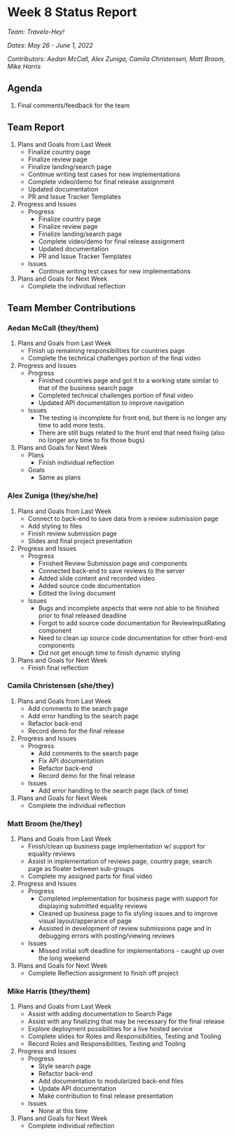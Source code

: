 # Week 8 Status Report
*Team: Travelo-Hey!*

*Dates: May 26 - June 1, 2022*

*Contributors: Aedan McCall, Alex Zuniga, Camila Christensen, Matt Broom, Mike Harris*


## Agenda
1. Final comments/feedback for the team

## Team Report
1. Plans and Goals from Last Week
    - Finalize country page
    - Finalize review page
    - Finalize landing/search page
    - Continue writing test cases for new implementations
    - Complete video/demo for final release assignment
    - Updated documentation
    - PR and Issue Tracker Templates
2. Progress and Issues
    - Progress
       - Finalize country page
       - Finalize review page
       - Finalize landing/search page
       - Complete video/demo for final release assignment
       - Updated documentation
       - PR and Issue Tracker Templates
    - Issues
       - Continue writing test cases for new implementations
3. Plans and Goals for Next Week
    - Complete the individual reflection



## Team Member Contributions
### Aedan McCall (they/them)
1. Plans and Goals from Last Week
   - Finish up remaining responsibilities for countries page
   - Complete the technical challenges portion of the final video
2. Progress and Issues
    - Progress
        - Finished countries page and got it to a working state similar
        to that of the business search page
        - Completed technical challenges portion of final video
        - Updated API documentation to improve navigation
    - Issues
        - The testing is incomplete for front end, but there is no longer
        any time to add more tests.
        - There are still bugs related to the front end that need fixing
        (also no longer any time to fix those bugs)
3. Plans and Goals for Next Week
    - Plans
        - Finish individual reflection
    - Goals
        - Same as plans


### Alex Zuniga (they/she/he)
1. Plans and Goals from Last Week
    - Connect to back-end to save data from a review submission page
    - Add styling to files
    - Finish review submission page
    - Slides and final project presentation
2. Progress and Issues
    - Progress
        - Finished Review Submission page and components
        - Connected back-end to save reviews to the server
        - Added slide content and recorded video
        - Added source code documentation
        - Edited the living document
    - Issues
        - Bugs and incomplete aspects that were not able to be finished prior to final released deadline
        - Forgot to add source code documentation for ReviewInputRating component
        - Need to clean up source code documentation for other front-end components
        - Did not get enough time to finish dynamic styling
3. Plans and Goals for Next Week
    - Finish final reflection


### Camila Christensen (she/they)
1. Plans and Goals from Last Week
    - Add comments to the search page
    - Add error handling to the search page
    - Refactor back-end
    - Record demo for the final release
2. Progress and Issues
    - Progress
       - Add comments to the search page
       - Fix API documentation
       - Refactor back-end
       - Record demo for the final release
    - Issues
       - Add error handling to the search page (lack of time)
3. Plans and Goals for Next Week
    - Complete the individual reflection

### Matt Broom (he/they)
1. Plans and Goals from Last Week
    - Finish/clean up business page implementation w/ support for equality reviews
    - Assist in implementation of reviews page, country page, search page as floater between sub-groups
    - Complete my assigned parts for final video
2. Progress and Issues
    - Progress
        - Completed implementation for business page with support for displaying submitted equality reviews
        - Cleaned up business page to fix styling issues and to improve visual layout/apperance of page
        - Assisted in development of review submissions page and in debugging errors with posting/viewing reviews
    - Issues
        - Missed initial soft deadline for implementations - caught up over the long weekend
3. Plans and Goals for Next Week
    - Complete Reflection assignment to finish off project



### Mike Harris (they/them)
1. Plans and Goals from Last Week
   - Assist with adding documentation to Search Page
   - Assist with any finalizing that may be necessary for the final release
   - Explore deployment possibilities for a live hosted service
   - Complete slides for Roles and Responsibilities, Testing and Tooling
   - Record Roles and Responsibilities, Testing and Tooling
2. Progress and Issues
   - Progress
      - Style search page
      - Refactor back-end
      - Add documentation to modularized back-end files
      - Update API documentation
      - Make contribution to final release presentation
   - Issues
      - None at this time
3. Plans and Goals for Next Week
   - Complete individual reflection
